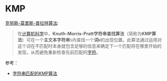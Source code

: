 # KMP

[克努斯-莫里斯-普拉特算法](<https://zh.wikipedia.org/wiki/%E5%85%8B%E5%8A%AA%E6%96%AF-%E8%8E%AB%E9%87%8C%E6%96%AF-%E6%99%AE%E6%8B%89%E7%89%B9%E7%AE%97%E6%B3%95>):

> 在[计算机科学](https://zh.wikipedia.org/wiki/%E8%AE%A1%E7%AE%97%E6%9C%BA%E7%A7%91%E5%AD%A6)中，**Knuth-Morris-Pratt字符串查找算法**（简称为**KMP算法**）可在一个**主文本字符串**`S`内查找一个**词**`W`的出现位置。此算法通过运用对这个词在不匹配时本身就包含足够的信息来确定下一个匹配将在哪里开始的发现，从而避免重新检查先前匹配的[字符](https://zh.wikipedia.org/wiki/%E5%AD%97%E7%AC%A6)。

参考：

+ [字符串匹配的KMP算法](<http://www.ruanyifeng.com/blog/2013/05/Knuth%E2%80%93Morris%E2%80%93Pratt_algorithm.html>)

